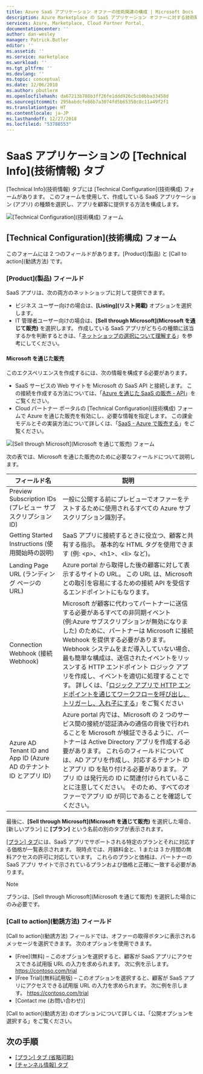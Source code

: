 ```yaml
---
title: Azure SaaS アプリケーション オファーの技術関連の構成 | Microsoft Docs
description: Azure Marketplace の SaaS アプリケーション オファーに対する技術関連の情報を構成します。
services: Azure, Marketplace, Cloud Partner Portal,
documentationcenter: ''
author: dan-wesley
manager: Patrick.Butler
editor: ''
ms.assetid: ''
ms.service: marketplace
ms.workload: ''
ms.tgt_pltfrm: ''
ms.devlang: ''
ms.topic: conceptual
ms.date: 12/06/2018
ms.author: pbutlerm
ms.openlocfilehash: da67213b708b3ff26fe1ddd926c5cb0bba33458d
ms.sourcegitcommit: 295babdcfe86b7a3074fd5b65350c8c11a49f2f1
ms.translationtype: HT
ms.contentlocale: ja-JP
ms.lasthandoff: 12/27/2018
ms.locfileid: "53788553"
---
```

# <a name="saas-application-technical-info-tab"></a>SaaS アプリケーションの [Technical Info]\(技術情報\) タブ

[Technical Info]\(技術情報\) タブには [Technical Configuration]\(技術構成\) フォームがあります。 このフォームを使用して、作成している SaaS アプリケーション (アプリ) の種類を選択し、アプリを顧客に提供する方法を構成します。

![[Technical Configuration]\(技術構成\) フォーム](./media/saas-techinfo-techconfig.png)

## <a name="technical-configuration-form"></a>[Technical Configuration]\(技術構成\) フォーム

このフォームには 2 つのフィールドがあります。[Product]\(製品\) と [Call to action]\(勧誘方法\) です。

### <a name="product-field"></a>[Product]\(製品\) フィールド

SaaS アプリは、次の両方のネットショップに対して提供できます。
- ビジネス ユーザー向けの場合は、**[Listing]\(リスト掲載\)** オプションを選択します。
- IT 管理者ユーザー向けの場合は、**[Sell through Microsoft]\(Microsoft を通じて販売\)** を選択します。
作成している SaaS アプリがどちらの種類に該当するかを判断するときは、「[ネットショップの選択について理解する](https://docs.microsoft.com/azure/marketplace/determine-your-listing-type#understand-storefront-selection)」を参考にしてください。

#### <a name="sell-through-microsoft"></a>Microsoft を通じた販売
このエクスペリエンスを作成するには、次の情報を構成する必要があります。

- SaaS サービスの Web サイトを Microsoft の SaaS API と接続します。 この接続を作成する方法については、「[Azure を通じた SaaS の販売 - API](https://docs.microsoft.com/azure/marketplace/cloud-partner-portal-orig/cloud-partner-portal-saas-subscription-apis)」をご覧ください。
- Cloud パートナー ポータルの [Technical Configuration]\(技術構成\) フォームで Azure を通じた販売を有効にし、必要な情報を指定します。 この課金モデルとその実装方法について詳しくは、「[SaaS - Azure で販売する](https://docs.microsoft.com/azure/marketplace/cloud-partner-portal-orig/cloud-partner-portal-saas-offer-subscriptions#overview)」をご覧ください。

 ![[Sell through Microsoft]\(Microsoft を通じて販売\) フォーム](./media/saas-techinfo-sellthrough-ms.png)

次の表では、Microsoft を通じた販売のために必要なフィールドについて説明します。

|  **フィールド名**   |  **説明**  |
|  ---------------  |  ---------------  |
|    Preview Subscription IDs (プレビュー サブスクリプション ID)               |    一般に公開する前にプレビューでオファーをテストするために使用されるすべての Azure サブスクリプション識別子。               |
|     Getting Started Instructions (使用開始時の説明)              |   SaaS アプリに接続するときに役立つ、顧客と共有する指示。 基本的な HTML タグを使用できます (例: &lt;p&gt;、&lt;h1&gt;、&lt;li&gt; など)。                |
|    Landing Page URL (ランディング ページの URL)  |   Azure portal から取得した後の顧客に対して表示するサイトの URL。 この URL は、Microsoft との取引を容易にするための接続 API を受信するエンドポイントにもなります。                |
|  Connection Webhook (接続 Webhook)    |  Microsoft が顧客に代わってパートナーに送信する必要があるすべての非同期イベント (例:Azure サブスクリプションが無効になりました) のために、パートナーは Microsoft に接続 Webhook を提供する必要があります。 Webhook システムをまだ導入していない場合、最も簡単な構成は、送信されたイベントをリッスンする HTTP エンドポイント ロジック アプリを作成し、イベントを適切に処理することです。 詳しくは、「<a href="https://docs.microsoft.com/azure/logic-apps/logic-apps-http-endpoint">ロジック アプリで HTTP エンドポイントを通じてワークフローを呼び出し、トリガーし、入れ子にする</a>」をご覧ください                |
|  Azure AD Tenant ID and App ID (Azure AD のテナント ID とアプリ ID)      |   Azure portal 内では、Microsoft の 2 つのサービス間の接続が認証済みの通信の背後で行われることを Microsoft が検証できるように、パートナーは Active Directory アプリを作成する必要があります。 これらのフィールドについては、AD アプリを作成し、対応するテナント ID とアプリ ID を貼り付ける必要があります。 アプリ ID は発行元の ID に関連付けられていることに注意してください。 そのため、すべてのオファーでアプリ ID が同じであることを確認してください。             |


最後に、**[Sell through Microsoft]\(Microsoft を通じて販売\)** を選択した場合、[新しいプラン] に **[プラン]** という名前の別のタブが表示されます。 

[[プラン] タブ](./cpp-plans-tab.md)には、SaaS アプリでサポートされる特定のプランとそれに対応する価格が一覧表示されます。 現時点では、月額料金と、1 または 3 か月間の無料アクセスの許可に対応しています。 これらのプランと価格は、パートナーの SaaS アプリ サイトで示されているプランおよび価格と正確に一致する必要があります。

>[!NOTE] 
>プランは、[Sell through Microsoft]\(Microsoft を通じて販売\) を選択した場合にのみ必要です。

### <a name="call-to-action-field"></a>[Call to action]\(勧誘方法\) フィールド

[Call to action]\(勧誘方法\) フィールドでは、オファーの取得ボタンに表示されるメッセージを選択できます。 次のオプションを使用できます。

- [Free]\(無料\) – このオプションを選択すると、顧客が SaaS アプリにアクセスできる試用版 URL の入力を求められます。 次に例を示します。 https://contoso.com/trial
- [Free Trial]\(無料試用版\) – このオプションを選択すると、顧客が SaaS アプリにアクセスできる試用版 URL の入力を求められます。 次に例を示します。 https://contoso.com/trial
- [Contact me (お問い合わせ)]

[Call to action]\(勧誘方法\) のオプションについて詳しくは、「公開オプションを選択する」をご覧ください。

## <a name="next-steps"></a>次の手順

- [[プラン] タブ (省略可能)](./cpp-plans-tab.md)
- [[チャンネル情報] タブ](./cpp-channel-info-tab.md)

